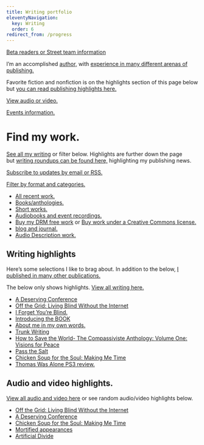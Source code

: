 ```yaml
---
title: Writing portfolio
eleventyNavigation:
  key: Writing
  order: 6
redirect_from: /progress
---
```


[Beta readers or Street team information](/team)

I’m an accomplished [author,](/books) with [experience in many different arenas of publishing.](/resume)

Favorite fiction and nonfiction is on the highlights section of this page below but [you can read publishing highlights here.](/posts/tags/publishing-or-writing-highlights)

[View audio or video.](/audio)

[Events information.](/events)

# Find my work.

[See all my writing](/posts/tags/writings) or filter below. Highlights are further down the page but [writing roundups can be found here,](/posts/tags/publishing-or-writing-highlights) highlighting my publishing news.

[Subscribe to updates by email or RSS.](subscribe/)

[Filter by format and categories.](map/)

- [All recent work.](/posts)
- [Books/anthologies.](/books)
- [Short works.](/shorts)
- [Audiobooks and event recordings.](/audio)
- [Buy my DRM free work](/posts/tag/drm-free/) or [Buy work under a Creative Commons license.](/posts/tag/creative-commons/)
- [blog and journal.](/posts/tags/blog-and-journal)
- [Audio Description work.](/ad)

## Writing highlights

Here’s some selections I like to brag about. In addition to the below, [I published in many other publications.](/archive)

The below only shows highlights. [View all writing here.](/posts)

- [A Deserving Conference](/posts/6380)
- [Off the Grid: Living Blind Without the Internet](/posts/2808)
- [I Forget You’re Blind.](/posts/5677)
- [Introducing the BOOK](/posts/6514)
- [About me in my own words.](/posts/5655)
- [Trunk Writing](/posts/6625)
- [How to Save the World- The Compassiviste Anthology: Volume One: Visions for Peace](/posts/6517)
- [Pass the Salt](/posts/6522)
- [Chicken Soup for the Soul: Making Me Time](/posts/4788)
- [Thomas Was Alone PS3 review.](/posts/6642)

## Audio and video highlights.

[View all audio and video here](/audio/) or see random audio/video highlights below.

- [Off the Grid: Living Blind Without the Internet](/posts/2808)
- [A Deserving Conference](/posts/6380)
- [Chicken Soup for the Soul: Making Me Time](/posts/4788)
- [Mortified appearances](/posts/5651)
- [Artificial Divide](/posts/4305)